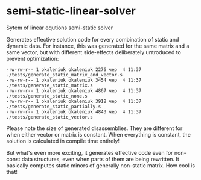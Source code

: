 # semi-static-linear-solver
Sytem of linear equtions semi-static solver

Generates effective solution code for every combination of static and dynamic data.
For instance, this was generated for the same matrix and a same vector, but with different side-effects deliberately untroduced to prevent optimization:

    -rw-rw-r-- 1 okaleniuk okaleniuk 2276 чер  4 11:37 ./tests/generate_static_matrix_and_vector.s
    -rw-rw-r-- 1 okaleniuk okaleniuk 3454 чер  4 11:37 ./tests/generate_static_matrix.s
    -rw-rw-r-- 1 okaleniuk okaleniuk 4867 чер  4 11:37 ./tests/generate_static_none.s
    -rw-rw-r-- 1 okaleniuk okaleniuk 3918 чер  4 11:37 ./tests/generate_static_partially.s
    -rw-rw-r-- 1 okaleniuk okaleniuk 4843 чер  4 11:37 ./tests/generate_static_vector.s

Please note the size of generated disassemblies. They are different for when either vector or matrix is constant. When everything is constant, the solution is calculated in compile time entirely!

But what's even more exciting, it generates effective code even for non-const data structures, even when parts of them are being rewritten. It basically computes static minors of generally non-static matrix. How cool is that!  
